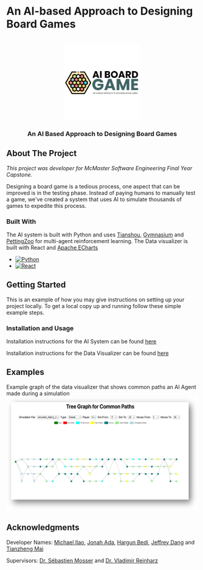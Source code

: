 # An AI-based Approach to Designing Board Games

<a name="readme-top"></a>

<!-- PROJECT LOGO -->
<br />
<div align="center">
  <a href="https://github.com/michaelilao/aiboardgame">
    <img src="images/logo.png" alt="Logo" width="200" height="200">
  </a>

  <h3 align="center">An AI Based Approach to Designing Board Games</h3>
</div>

## About The Project

<i>This project was developer for McMaster Software Engineering Final Year Capstone.</i>

Designing a board game is a tedious process, one aspect that can be improved is in the testing phase. Instead of paying humans to manually test a game, we've created a system that uses AI to simulate thousands of games to expedite this process.

### Built With

The AI system is built with Python and uses <a href="https://tianshou.readthedocs.io/en/master/">Tianshou</a></li>, <a href="https://gymnasium.farama.org/">Gymnasium</a></li> and <a href="https://pettingzoo.farama.org/">PettingZoo</a></li> for multi-agent reinforcement learning. The Data visualizer is built with React and <a href="https://echarts.apache.org/en/index.html">Apache ECharts</a></li>

- [![Python][Python]][Python-url]
- [![React][React.js]][React-url]

<!-- GETTING STARTED -->

## Getting Started

This is an example of how you may give instructions on setting up your project locally.
To get a local copy up and running follow these simple example steps.

### Installation and Usage

Installation instructions for the AI System can be found <a href="https://github.com/michaelilao/aiboardgame/blob/main/src/AnAgeContrived/README.md">here</a>

Installation instructions for the Data Visualizer can be found <a href="https://github.com/michaelilao/aiboardgame/blob/main/src/visualization_v1/README.md">here</a>

## Examples

Example graph of the data visualizer that shows common paths an AI Agent made during a simulation
<img src="images/Visualizer.png" alt="visualizer"  height="300">

## Acknowledgments

Developer Names: <a href="https://github.com/michaelilao">Michael Ilao</a>, <a href="https://github.com/EngandDeveloper">Jonah Ada</a>, <a href="https://github.com/Hargun22">Hargun Bedi</a>, <a href="https://github.com/Dorps">Jeffrey Dang</a> and <a href="https://github.com/Martin-Mai">Tianzheng Mai</a>

Supervisors: <a href="https://mosser.github.io/">Dr. Sébastien Mosser</a> and <a href="https://cbe.uqam.ca/">Dr. Vladimir Reinharz</a>

<!-- MARKDOWN LINKS & IMAGES -->
<!-- https://www.markdownguide.org/basic-syntax/#reference-style-links -->

[Python]: https://img.shields.io/badge/Python-3776AB?style=for-the-badge&logo=python&logoColor=white
[Python-url]: https://www.python.org/
[React.js]: https://img.shields.io/badge/React-20232A?style=for-the-badge&logo=react&logoColor=61DAFB
[React-url]: https://reactjs.org/
